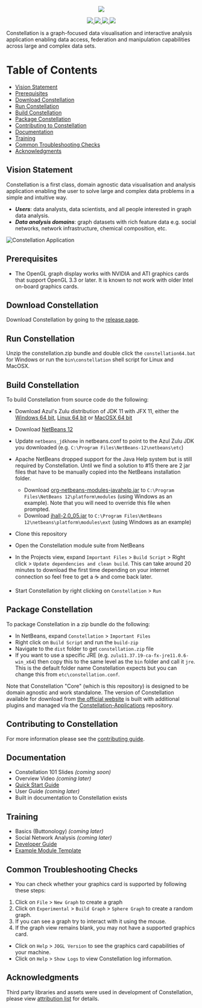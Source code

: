 <p align="center">
  <img src="./docs/constellation-logo.png"/>
</p>
<p align="center">
  <a href="https://travis-ci.com/constellation-app/constellation" alt="travis-ci">
    <img src="https://travis-ci.com/constellation-app/constellation.svg?branch=master"/>
  </a>
  <!--  <a href="https://sonarcloud.io/dashboard?id=constellation-app_constellation" alt="Quality Gate Status">
    <img src="https://sonarcloud.io/api/project_badges/measure?project=constellation-app_constellation&metric=alert_status"/>
  </a>    -->
  <a href="https://github.com/constellation-app/constellation/releases" alt="Release downloads">
    <img src="https://img.shields.io/github/downloads/constellation-app/constellation/total.svg"/>
  <a href="https://github.com/constellation-app/constellation/blob/master/CONTRIBUTING.md" alt="contributions welcome">
    <img src="https://img.shields.io/badge/contributions-welcome-brightgreen.svg"/>
  </a>
  <a href="https://github.com/constellation-app/constellation/blob/master/LICENSE" alt="license">
    <img src="https://img.shields.io/github/license/constellation-app/constellation.svg"/>
  </a>
</p>

Constellation is a graph-focused data visualisation and interactive analysis 
application enabling data access, federation and manipulation capabilities 
across large and complex data sets.

# Table of Contents

- [Vision Statement](#vision-statement)
- [Prerequisites](#prerequisites)
- [Download Constellation](#download-constellation)
- [Run Constellation](#run-constellation)
- [Build Constellation](#build-constellation)
- [Package Constellation](#package-constellation)
- [Contributing to Constellation](#contributing-to-constellation)
- [Documentation](#documentation)
- [Training](#training)
- [Common Troubleshooting Checks](#common-troubleshooting-checks)
- [Acknowledgments](#acknowledgments)

## Vision Statement

Constellation is a first class, domain agnostic data visualisation and analysis 
application enabling the user to solve large and complex data problems in a 
simple and intuitive way.

* ***Users***: data analysts, data scientists, and all people interested in 
graph data analysis.
* ***Data analysis domains***: graph datasets with rich feature data e.g. social 
networks, network infrastructure, chemical composition, etc.

![Constellation Application](docs/screenshot.png)

## Prerequisites

* The OpenGL graph display works with NVIDIA and ATI graphics cards that support
OpenGL 3.3 or later. It is known to not work with older Intel on-board graphics cards.

## Download Constellation

Download Constellation by going to the [release page](https://github.com/constellation-app/constellation/releases).

## Run Constellation

Unzip the constellation.zip bundle and double click the `constellation64.bat` 
for Windows or run the `bin\constellation` shell script for Linux and MacOSX.

## Build Constellation

To build Constellation from source code do the following:

* Download Azul's Zulu distribution of JDK 11 with JFX 11, either the 
[Windows 64 bit](https://cdn.azul.com/zulu/bin/zulu11.39.15-ca-fx-jdk11.0.7-win_x64.zip),
[Linux 64 bit](https://cdn.azul.com/zulu/bin/zulu11.39.15-ca-fx-jdk11.0.7-linux_x64.tar.gz)
or [MacOSX 64 bit](https://cdn.azul.com/zulu/bin/zulu11.39.15-ca-fx-jdk11.0.7-macosx_x64.tar.gz)

* Download [NetBeans 12](https://netbeans.apache.org/download/nb120/nb120.html)
* Update `netbeans_jdkhome` in netbeans.conf to point to the Azul Zulu JDK you 
downloaded (e.g. `C:\Program Files\NetBeans-12\netbeans\etc`)
* Apache NetBeans dropped support for the Java Help system but is still required 
by Constellation. Until we find a solution to #15 there are 2 jar files that 
have to be manually copied into the NetBeans installation folder.
  * Download [org-netbeans-modules-javahelp.jar](https://github.com/constellation-app/third-party-dependencies/blob/master/NetBeans%20Help/org-netbeans-modules-javahelp.jar?raw=true) to `C:\Program Files\NetBeans 12\platform\modules` (using Windows as an example). Note that you will need to override this file when prompted.
  * Download [jhall-2.0_05.jar](https://github.com/constellation-app/third-party-dependencies/blob/master/NetBeans%20Help/jhall-2.0_05.jar?raw=true) to `C:\Program Files\NetBeans 12\netbeans\platform\modules\ext` (using Windows as an example)
* Clone this repository
* Open the Constellation module suite from NetBeans
* In the Projects view, expand `Important Files` > `Build Script` > Right click > 
`Update dependencies and clean build`. This can take around 20 minutes to 
download the first time depending on your internet connection so feel free to 
get a :coffee: and come back later.
* Start Constellation by right clicking on `Constellation` > `Run`

## Package Constellation

To package Constellation in a zip bundle do the following:

* In NetBeans, expand `Constellation` > `Important Files`
* Right click on `Build Script` and run the `build-zip`
* Navigate to the `dist` folder to get `constellation.zip` file
* If you want to use a specific JRE (e.g. `zulu11.37.19-ca-fx-jre11.0.6-win_x64`) 
then copy this to the same level as the `bin` folder and call it `jre`. This is 
the default folder name Constellation expects but you can change this from 
`etc\constellation.conf`.

Note that Constellation "Core" (which is this repository) is designed to be 
domain agnostic and work standalone. The version of Constellation available for 
download from [the official website](https://constellation-app.com) is built 
with additional plugins and managed via the [Constellation-Applications](https://github.com/constellation-app/constellation-applications) repository.

## Contributing to Constellation

For more information please see the [contributing guide](CONTRIBUTING.md).

## Documentation

* Constellation 101 Slides _(coming soon)_
* Overview Video _(coming later)_
* [Quick Start Guide](docs/Constellation_Quick_Start_Guide.pdf)
* User Guide _(coming later)_
* Built in documentation to Constellation exists

## Training

* Basics (Buttonology) _(coming later)_
* Social Network Analysis _(coming later)_
* [Developer Guide](https://github.com/constellation-app/constellation-training/tree/master/Developer%20Training)
* [Example Module Template](https://github.com/constellation-app/constellation-module-example)

## Common Troubleshooting Checks

* You can check whether your graphics card is supported by following these steps:

1. Click on `File` > `New Graph` to create a graph
1. Click on `Experimental` > `Build Graph` > `Sphere Graph` to create a random graph.
1. If you can see a graph try to interact with it using the mouse.
1. If the graph view remains blank, you may not have a supported graphics card.

* Click on `Help` > `JOGL Version` to see the graphics card capabilities of your machine.
* Click on `Help` > `Show Logs` to view Constellation log information.

## Acknowledgments

Third party libraries and assets were used in development of Constellation, 
please view [attribution list](ATTRIBUTION.md) for details.
